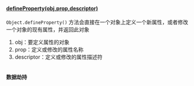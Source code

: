 #### [**defineProperty(obj,prop,descriptor)**](https://developer.mozilla.org/zh-CN/docs/Web/JavaScript/Reference/Global_Objects/Object/defineProperty)

`Object.defineProperty()` 方法会直接在一个对象上定义一个新属性，或者修改一个对象的现有属性，并返回此对象 

1. obj：要定义属性的对象
2. prop：定义或修改的属性名称
3. descriptor：定义或修改的属性描述符



```js

```

#### 数据劫持